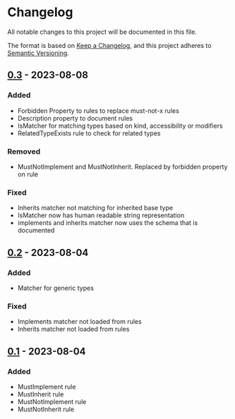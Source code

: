 # Changelog
All notable changes to this project will be documented in this file.

The format is based on [Keep a Changelog](https://keepachangelog.com/en/1.1.0/),
and this project adheres to [Semantic Versioning](https://semver.org/spec/v2.0.0.html).

## [0.3] - 2023-08-08
### Added
- Forbidden Property to rules to replace must-not-x rules
- Description property to document rules
- IsMatcher for matching types based on kind, accessibility or modifiers
- RelatedTypeExists rule to check for related types

### Removed
- MustNotImplement and MustNotInherit. Replaced by forbidden property on rule

### Fixed
- Inherits matcher not matching for inherited base type
- IsMatcher now has human readable string representation
- implements and inherits matcher now uses the schema that is documented

## [0.2] - 2023-08-04
### Added
- Matcher for generic types

### Fixed
- Implements matcher not loaded from rules
- Inherits matcher not loaded from rules

## [0.1] - 2023-08-04
### Added
- MustImplement rule
- MustInherit rule
- MustNotImplement rule
- MustNotInherit rule


[0.3]: https://github.com/TheSylence/ArchitectureAnalyzer/compare/0.2...0.3
[0.2]: https://github.com/TheSylence/ArchitectureAnalyzer/compare/0.1...0.2
[0.1]: https://github.com/TheSylence/ArchitectureAnalyzer/releases/tag/0.1
<!-- Release: %URL%/releases/tag/%VERSION% -->
<!-- Compare: %URL%/compare/%OLD_VERSION%...%NEW_VERSION% -->
<!-- BaseUrl: https://github.com/TheSylence/ArchitectureAnalyzer -->
